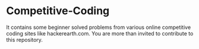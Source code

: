 # Competitive-Coding
It contains some beginner solved problems from various online competitive coding sites like hackerearth.com.
You are more than invited to contribute to this repository.
